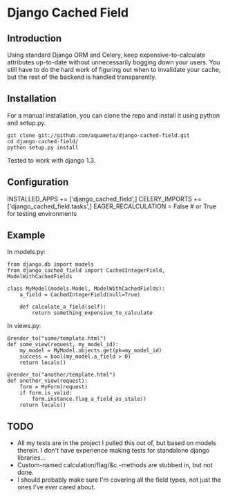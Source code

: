 # Django Cached Field

## Introduction

Using standard Django ORM and Celery, keep expensive-to-calculate
attributes up-to-date without unnecessarily bogging down your users.
You still have to do the hard work of figuring out when to invalidate
your cache, but the rest of the backend is handled transparently.

## Installation

For a manual installation, you can clone the repo and install it using python and setup.py.

    git clone git://github.com/aquameta/django-cached-field.git
    cd django-cached-field/
    python setup.py install

Tested to work with django 1.3.

## Configuration

   INSTALLED_APPS += ['django_cached_field',]
   CELERY_IMPORTS += ['django_cached_field.tasks',]
   EAGER_RECALCULATION = False # or True for testing environments

## Example

In models.py:

    from django.db import models
    from django_cached_field import CachedIntegerField, ModelWithCachedFields

    class MyModel(models.Model, ModelWithCachedFields):
        a_field = CachedIntegerField(null=True)

        def calculate_a_field(self):
            return something_expensive_to_calculate

In views.py:

    @render_to("some/template.html")
    def some_view(request, my_model_id):
        my_model = MyModel.objects.get(pk=my_model_id)
        success = bool(my_model.a_field > 0)
        return locals()

    @render_to("another/template.html")
    def another_view(request):
        form = MyForm(request)
        if form.is_valid:
            form.instance.flag_a_field_as_stale()
        return locals()

## TODO

* All my tests are in the project I pulled this out of, but based on models therein. I don't have experience making tests for standalone django libraries...
* Custom-named calculation/flag/&c.-methods are stubbed in, but not done.
* I should probably make sure I'm covering all the field types, not just the ones I've ever cared about.
